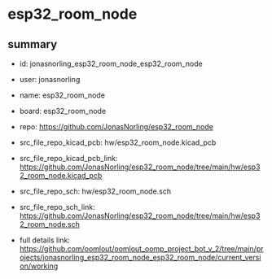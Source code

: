 # esp32_room_node
 
## summary 
* id: jonasnorling_esp32_room_node_esp32_room_node
* user: jonasnorling
* name: esp32_room_node
* board: esp32_room_node
* repo: https://github.com/JonasNorling/esp32_room_node
* src_file_repo_kicad_pcb: hw/esp32_room_node.kicad_pcb
* src_file_repo_kicad_pcb_link: https://github.com/JonasNorling/esp32_room_node/tree/main/hw/esp32_room_node.kicad_pcb


* src_file_repo_sch: hw/esp32_room_node.sch
* src_file_repo_sch_link: https://github.com/JonasNorling/esp32_room_node/tree/main/hw/esp32_room_node.sch
* full details link: https://github.com/oomlout/oomlout_oomp_project_bot_v_2/tree/main/projects/jonasnorling_esp32_room_node_esp32_room_node/current_version/working  







